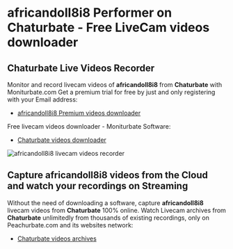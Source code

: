 # africandoll8i8 Performer on Chaturbate - Free LiveCam videos downloader

## Chaturbate Live Videos Recorder

Monitor and record livecam videos of **africandoll8i8** from **Chaturbate** with Moniturbate.com
Get a premium trial for free by just and only registering with your Email address:
* [africandoll8i8 Premium videos downloader](https://moniturbate.com/request-demo-licence-key.html)

Free livecam videos downloader - Moniturbate Software:
* [Chaturbate videos downloader](https://moniturbate.com/moniturbate-download-software.html)

![africandoll8i8 livecam videos recorder](https://peachurnet.com/templates/moniturbate-software.png)


## Capture africandoll8i8 videos from the Cloud and watch your recordings on Streaming

Without the need of downloading a software, capture **africandoll8i8** livecam videos from **Chaturbate** 100% online.
Watch Livecam archives from **Chaturbate** unlimitedly from thousands of existing recordings, only on Peachurbate.com and its websites network:
* [Chaturbate videos archives](https://peachurnet.com/)